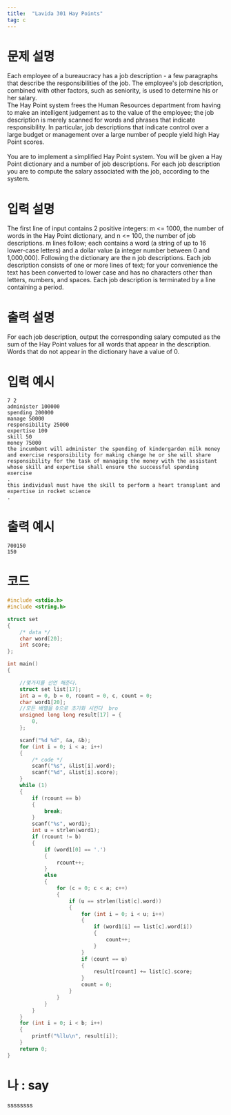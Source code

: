 ```yaml
---
title:  "Lavida 301 Hay Points"
tag: c
---
```

# 문제 설명
Each employee of a bureaucracy has a job description - a few paragraphs that describe the responsibilities of the job. The employee's job description, combined with other factors, such as seniority, is used to determine his or her salary.<br>
The Hay Point system frees the Human Resources department from having to make an intelligent judgement as to the value of the employee; the job description is merely scanned for words and phrases that indicate responsibility. In particular, job descriptions that indicate control over a large budget or management over a large number of people yield high Hay Point scores.<br>
<br>
You are to implement a simplified Hay Point system. You will be given a Hay Point dictionary and a number of job descriptions. For each job description you are to compute the salary associated with the job, according to the system.<br>
# 입력 설명
The first line of input contains 2 positive integers: m <= 1000, the number of words in the Hay Point dictionary, and n <= 100, the number of job descriptions. m lines follow; each contains a word (a string of up to 16 lower-case letters) and a dollar value (a integer number between 0 and 1,000,000). Following the dictionary are the n job descriptions. Each job description consists of one or more lines of text; for your convenience the text has been converted to lower case and has no characters other than letters, numbers, and spaces. Each job description is terminated by a line containing a period.

# 출력 설명
For each job description, output the corresponding salary computed as the sum of the Hay Point values for all words that appear in the description. Words that do not appear in the dictionary have a value of 0. 
# 입력 예시
```
7 2
administer 100000
spending 200000
manage 50000
responsibility 25000
expertise 100
skill 50
money 75000
the incumbent will administer the spending of kindergarden milk money
and exercise responsibility for making change he or she will share
responsibility for the task of managing the money with the assistant
whose skill and expertise shall ensure the successful spending exercise
.
this individual must have the skill to perform a heart transplant and
expertise in rocket science
.
```
# 출력 예시
```
700150
150
```
# 코드

```c
#include <stdio.h>
#include <string.h>

struct set
{
    /* data */
    char word[20];
    int score;
};

int main()
{

    //몇가지를 선언 해준다.
    struct set list[17];
    int a = 0, b = 0, rcount = 0, c, count = 0;
    char word1[20];
    //모든 배열을 0으로 초기화 시킨다  bro
    unsigned long long result[17] = {
        0,
    };

    scanf("%d %d", &a, &b);
    for (int i = 0; i < a; i++)
    {
        /* code */
        scanf("%s", &list[i].word);
        scanf("%d", &list[i].score);
    }
    while (1)
    {
        if (rcount == b)
        {
            break;
        }
        scanf("%s", word1);
        int u = strlen(word1);
        if (rcount != b)
        {
            if (word1[0] == '.')
            {
                rcount++;
            }
            else
            {
                for (c = 0; c < a; c++)
                {
                    if (u == strlen(list[c].word))
                    {
                        for (int i = 0; i < u; i++)
                        {
                            if (word1[i] == list[c].word[i])
                            {
                                count++;
                            }
                        }
                        if (count == u)
                        {
                            result[rcount] += list[c].score;
                        }
                        count = 0;
                    }
                }
            }
        }
    }
    for (int i = 0; i < b; i++)
    {
        printf("%llu\n", result[i]);
    }
    return 0;
}

```

# 나 : say
ssssssss